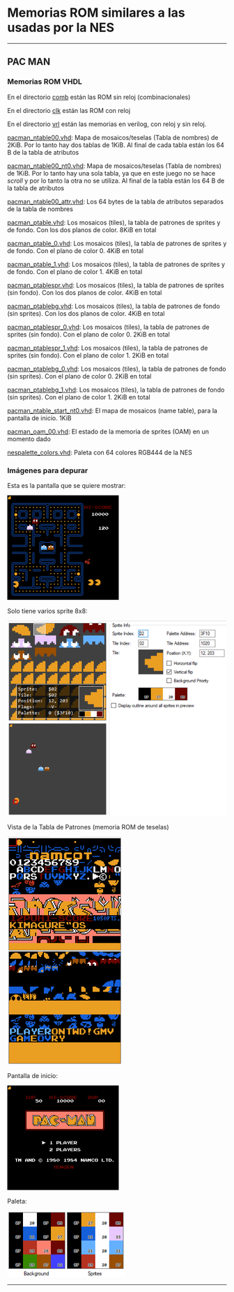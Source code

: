 # Memorias ROM similares a las usadas por la NES

---

## PAC MAN


### Memorias ROM VHDL

En el directorio [comb](vhd/comb) están las ROM sin reloj (combinacionales)

En el directorio [clk](vhd/clk) están las ROM con reloj

En el directorio [vrl](vrl) están las memorias en verilog, con reloj y sin reloj.

[pacman_ntable00.vhd](vhd/clk/pacman_ntable.vhd): Mapa de mosaicos/teselas (Tabla de nombres) de 2KiB. Por lo tanto hay dos tablas de 1KiB. Al final de cada tabla están los 64 B de la tabla de atributos

[pacman_ntable00_nt0.vhd](vhd/clk/pacman_ntable_nt0.vhd): Mapa de mosaicos/teselas (Tabla de nombres) de 1KiB. Por lo tanto hay una sola tabla, ya que en este juego no se hace _scroll_ y por lo tanto la otra no se utiliza. Al final de la tabla están los 64 B de la tabla de atributos


[pacman_ntable00_attr.vhd](vhd/clk/pacman_ntable_attr.vhd): Los 64 bytes de la tabla de atributos separados de la tabla de nombres

[pacman_ptable.vhd](vhd/clk/pacman_ptable.vhd): Los mosaicos (tiles), la tabla de patrones de sprites y de fondo. Con los dos planos de color. 8KiB en total

[pacman_ptable_0.vhd](vhd/clk/pacman_ptable_0.vhd): Los mosaicos (tiles), la tabla de patrones de sprites y de fondo. Con el plano de color 0. 4KiB en total

[pacman_ptable_1.vhd](vhd/clk/pacman_ptable_1.vhd): Los mosaicos (tiles), la tabla de patrones de sprites y de fondo. Con el plano de color 1. 4KiB en total

[pacman_ptablespr.vhd](vhd/clk/pacman_ptablespr.vhd): Los mosaicos (tiles), la tabla de patrones de sprites (sin fondo). Con los dos planos de color. 4KiB en total

[pacman_ptablebg.vhd](vhd/clk/pacman_ptablebg.vhd): Los mosaicos (tiles), la tabla de patrones de fondo (sin sprites). Con los dos planos de color. 4KiB en total

[pacman_ptablespr_0.vhd](vhd/clk/pacman_ptablespr_0.vhd): Los mosaicos (tiles), la tabla de patrones de sprites (sin fondo). Con el plano de color 0. 2KiB en total

[pacman_ptablespr_1.vhd](vhd/clk/pacman_ptablespr_1.vhd): Los mosaicos (tiles), la tabla de patrones de sprites (sin fondo). Con el plano de color 1. 2KiB en total

[pacman_ptablebg_0.vhd](vhd/clk/pacman_ptablebg_0.vhd): Los mosaicos (tiles), la tabla de patrones de fondo (sin sprites). Con el plano de color 0. 2KiB en total

[pacman_ptablebg_1.vhd](vhd/clk/pacman_ptablebg_1.vhd): Los mosaicos (tiles), la tabla de patrones de fondo (sin sprites). Con el plano de color 1. 2KiB en total


[pacman_ntable_start_nt0.vhd](vhd/clk/pacman_ntable_start_nt0.vhd): El mapa de mosaicos (name table), para la pantalla de inicio. 1KiB

[pacman_oam_00.vhd](vhd/clk/pacman_oam_00.vhd): El estado de la memoria de sprites (OAM) en un momento dado

[nespalette_colors.vhd](../nespalette_colors.vhd): Paleta con 64 colores RGB444 de la NES

### Imágenes para depurar

Esta es la pantalla que se quiere mostrar:

![Pantalla que se quiere mostrar](pacman_screenshot.png)

Solo tiene varios sprite 8x8:

![Informacion del sprite](pacman_sprites_info.png)

Vista de la Tabla de Patrones (memoria ROM de teselas)

![Memoria ROM de teselas](pacman_pattern_view.png)

Pantalla de inicio:

![Pantalla de inicio](pacman_start.png)

Paleta:

![Menu](pacman_paleta.png)



---

